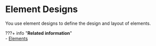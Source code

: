 # Element Designs

You use element designs to define the design and layout of elements.

???+ info "**Related information**"  
    - [Elements](../../elements/index.md)

